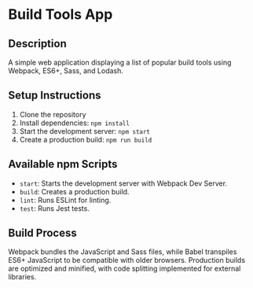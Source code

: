 # Build Tools App

## Description
A simple web application displaying a list of popular build tools using Webpack, ES6+, Sass, and Lodash.

## Setup Instructions
1. Clone the repository
2. Install dependencies: `npm install`
3. Start the development server: `npm start`
4. Create a production build: `npm run build`

## Available npm Scripts
- `start`: Starts the development server with Webpack Dev Server.
- `build`: Creates a production build.
- `lint`: Runs ESLint for linting.
- `test`: Runs Jest tests.

## Build Process
Webpack bundles the JavaScript and Sass files, while Babel transpiles ES6+ JavaScript to be compatible with older browsers. Production builds are optimized and minified, with code splitting implemented for external libraries.
